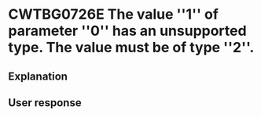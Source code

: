 # CWTBG0726E The value ''1'' of parameter ''0'' has an unsupported type. The value must be of type ''2''.

## Explanation

## User response